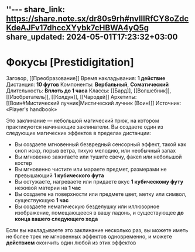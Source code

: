 ''---
share_link: https://share.note.sx/dr80s9rh#nvIllRfCY8oZdcKdeAJFv17dhccXYybk7cHBWA4yQ5g
share_updated: 2024-05-01T17:23:32+03:00
---
# Фокусы [Prestidigitation]
Заговор, [[Преобразование]]
Время накладывания: **1 действие**
Дистанция: **10 футов**
Компоненты: **Вербальный**, **Соматический**
Длительность: **Вплоть до 1 часа**
Классы: [[Бард]], [[Волшебник]], [[Изобретатель]], [[Колдун]], [[Чародей]]
Архетипы: [[Воин#Мистический лучник|Мистический лучник (Воин)]]
Источник: «Player's handbook»

Это заклинание — небольшой магический трюк, на котором практикуются начинающие заклинатели. Вы создаете один из следующих магических эффектов в пределах дистанции:

- Вы создаете мгновенный безвредный сенсорный эффект, такой как сноп искр, порыв ветра, тихую мелодию, или необычный запах
- Вы мгновенно зажигаете или тушите свечу, факел или небольшой костер
- Вы мгновенно чистите или мараете предмет, размерами не превышающий **1 кубического фута**
- Вы остужаете, нагреваете или придаете вкус **1 кубическому футу** неживой материи на **1 час**
- Вы создаете на поверхности или предмете цвет, метку или символ, существующую **1 час**
- Вы создаете немагическую безделушку или иллюзорное изображение, помещающееся в вашу ладонь, и существующее **до конца вашего следующего хода**

Если вы накладываете это заклинание несколько раз, вы можете иметь не более трех не мгновенных эффектов одновременно, и можете **действием** окончить один любой из этих эффектов
